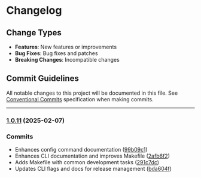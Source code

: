 # Changelog

## Change Types

- **Features**: New features or improvements
- **Bug Fixes**: Bug fixes and patches
- **Breaking Changes**: Incompatible changes

## Commit Guidelines

All notable changes to this project will be documented in this file. See [Conventional Commits](https://www.conventionalcommits.org/) specification when making commits.

---
### [1.0.11](https://github.com/sichang824/RustyTag/compare/1.0.10...1.0.11) (2025-02-07)

### Commits

* Enhances config command documentation ([99b09c1](https://github.com/sichang824/RustyTag/commit/99b09c1300a7a1f3a6a2f19c2424e558363aa1fb))
* Enhances CLI documentation and improves Makefile ([2afb6f2](https://github.com/sichang824/RustyTag/commit/2afb6f2ea0a676d64fcc199519e00e8dca0fa18a))
* Adds Makefile with common development tasks ([291c7dc](https://github.com/sichang824/RustyTag/commit/291c7dca335397f9497acfee15b37b538e8fde87))
* Updates CLI flags and docs for release management ([bda604f](https://github.com/sichang824/RustyTag/commit/bda604f5147e1c91d53e3382bb548badf7deda4f))

